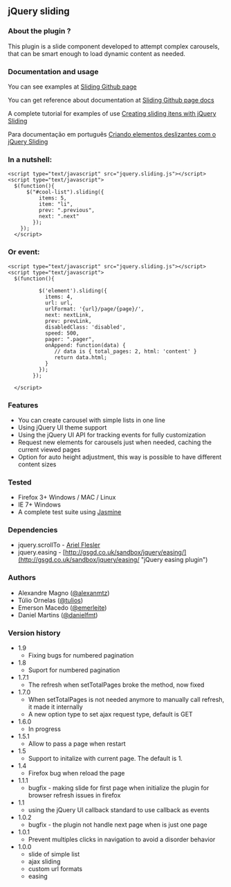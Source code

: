 ## jQuery sliding

### About the plugin ?

This plugin is a slide component developed to attempt complex carousels, that can be smart enough to load dynamic content as needed.

### Documentation and usage

You can see examples at [Sliding Github page](http://alexanmtz.github.com/sliding/ "The github page of usage examples")

You can get reference about documentation at [Sliding Github page docs](http://alexanmtz.github.com/sliding/#docs "The full reference for documentation")

A complete tutorial for examples of use [Creating sliding itens with jQuery Sliding](http://blog.alexandremagno.net/en/2012/06/creating-sliding-itens-with-jquery-sliding/ "A Tutorial from my blog about usage")

Para documentação em português [Criando elementos deslizantes com o jQuery Sliding](blog.alexandremagno.net/2012/06/criando-elementos-deslizantes-com-o-jquery-sliding/ "Um post no blog sobre o uso do jQuery sliding em Português")

### In a nutshell:
    <script type="text/javascript" src="jquery.sliding.js"></script>
    <script type="text/javascript">
      $(function(){
          $("#cool-list").sliding({
			  items: 5,
              item: "li",
              prev: ".previous",
              next: ".next"
            });
        });
      </script>

### Or event:
    <script type="text/javascript" src="jquery.sliding.js"></script>
    <script type="text/javascript">
      $(function(){
          
			  $('element').sliding({
			    items: 4,
			    url: url,
			    urlFormat: '{url}/page/{page}/',
			    next: nextLink,
			    prev: prevLink,
			    disabledClass: 'disabled',
			    speed: 500,
			    pager: ".pager",
			    onAppend: function(data) {
			       // data is { total_pages: 2, html: 'content' }
			       return data.html;
			    }
			  });
            });

      </script>
### Features

* You can create carousel with simple lists in one line
* Using jQuery UI theme support
* Using the jQuery UI API for tracking events for fully customization
* Request new elements for carousels just when needed, caching the current viewed pages
* Option for auto height adjustment, this way is possible to have different content sizes

### Tested

* Firefox 3+ Windows / MAC / Linux
* IE 7+ Windows
* A complete test suite using [Jasmine](http://pivotal.github.com/jasmine/ "Jasmine - BDD for your javascript")

### Dependencies
* jquery.scrollTo - [Ariel Flesler](http://flesler.blogspot.com/2007/10/jqueryscrollto.html "ScrollTo jQuery plugin")
* jquery.easing - [http://gsgd.co.uk/sandbox/jquery/easing/](http://gsgd.co.uk/sandbox/jquery/easing/ "jQuery easing plugin")

### Authors
* Alexandre Magno ([@alexanmtz](http://www.twitter.com/alexanmtz)) 
* Túlio Ornelas ([@tulios](http://www.twitter.com/tulios))
* Emerson Macedo ([@emerleite](http://www.twitter.com/emerleite))
* Daniel Martins ([@danielfmt](http://www.twitter.com/danielfmt))

### Version history
* 1.9
  * Fixing bugs for numbered pagination
* 1.8
  * Suport for numbered pagination
* 1.7.1
	* The refresh when setTotalPages broke the method, now fixed
* 1.7.0
	* When setTotalPages is not needed anymore to manually call refresh, it made it internally
	* A new option type to set ajax request type, default is GET
* 1.6.0
  * In progress
* 1.5.1
  * Allow to pass a page when restart
* 1.5
  * Support to initalize with current page. The default is 1.
* 1.4
  * Firefox bug when reload the page
* 1.1.1
  * bugfix - making slide for first page when initialize the plugin for browser refresh issues in firefox
* 1.1
  * using the jQuery UI callback standard to use callback as events
* 1.0.2
  * bugfix - the plugin not handle next page when is just one page
* 1.0.1
  * Prevent multiples clicks in navigation to avoid a disorder behavior 
* 1.0.0
  * slide of simple list
  * ajax sliding
  * custom url formats
  * easing
